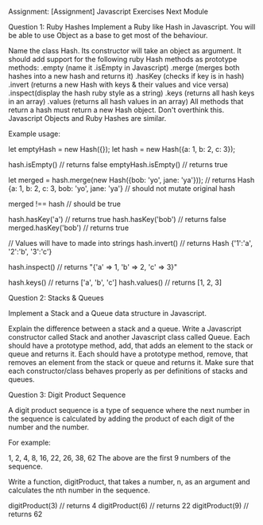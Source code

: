 Assignment: [Assignment] Javascript Exercises Next Module

Question 1: Ruby Hashes
Implement a Ruby like Hash in Javascript. You will be able to use Object as a base to get most of the behaviour.

Name the class Hash.
Its constructor will take an object as argument.
It should add support for the following ruby Hash methods as prototype methods:
.empty (name it .isEmpty in Javascript)
.merge (merges both hashes into a new hash and returns it)
.hasKey (checks if key is in hash)
.invert (returns a new Hash with keys & their values and vice versa)
.inspect(display the hash ruby style as a string)
.keys (returns all hash keys in an array)
.values (returns all hash values in an array)
All methods that return a hash must return a new Hash object.
Don't overthink this. Javascript Objects and Ruby Hashes are similar.

Example usage:

let emptyHash = new Hash({});
let hash = new Hash({a: 1, b: 2, c: 3});

hash.isEmpty() // returns false
emptyHash.isEmpty() // returns true

let merged = hash.merge(new Hash({bob: 'yo', jane: 'ya'}));
// returns Hash {a: 1, b: 2, c: 3, bob: 'yo', jane: 'ya'}
// should not mutate original hash

merged !== hash // should be true

hash.hasKey('a') // returns true
hash.hasKey('bob') // returns false
merged.hasKey('bob') // returns true

// Values will have to made into strings
hash.invert() // returns Hash {'1':'a', '2':'b', '3':'c'}

hash.inspect() // returns "{'a' => 1, 'b' => 2, 'c' => 3}"

hash.keys() // returns ['a', 'b', 'c']
hash.values() // returns [1, 2, 3]


Question 2: Stacks & Queues

Implement a Stack and a Queue data structure in Javascript.

Explain the difference between a stack and a queue.
Write a Javascript constructor called Stack and another Javascript class called Queue.
Each should have a prototype method, add, that adds an element to the stack or queue and returns it.
Each should have a prototype method, remove, that removes an element from the stack or queue and returns it.
Make sure that each constructor/class behaves properly as per definitions of stacks and queues.


Question 3: Digit Product Sequence

A digit product sequence is a type of sequence where the next number in the sequence is calculated by adding the product of each digit of the number and the number.

For example:

1, 2, 4, 8, 16, 22, 26, 38, 62
The above are the first 9 numbers of the sequence.

Write a function, digitProduct, that takes a number, n, as an argument and calculates the nth number in the sequence.

digitProduct(3) // returns 4
digitProduct(6) // returns 22
digitProduct(9) // returns 62
